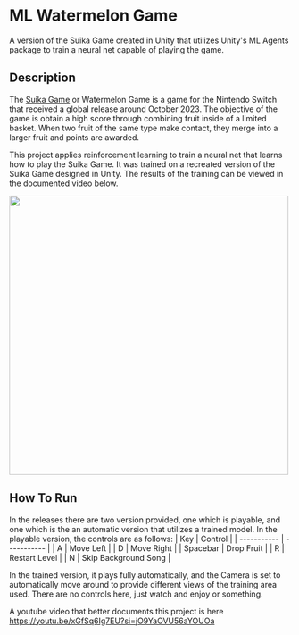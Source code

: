 # ML Watermelon Game
 A version of the Suika Game created in Unity that utilizes Unity's ML Agents package to train a neural net capable of playing the game.

 ## Description
 The [Suika Game](https://en.wikipedia.org/wiki/Suika_Game) or Watermelon Game is a game for the Nintendo Switch that received a global release around October 2023. The objective of the game is obtain a high score through combining fruit inside of a limited basket. When two fruit of the same type make contact, they merge into a larger fruit and points are awarded. 

 This project applies reinforcement learning to train a neural net that learns how to play the Suika Game. It was trained on a recreated version of the Suika Game designed in Unity. The results of the training can be viewed in the documented video below.

<img src="https://user-images.githubusercontent.com/45763007/284110730-7b15565b-405a-4f06-a578-66aecb350c25.gif" height="500"/>

 ## How To Run
 In the releases there are two version provided, one which is playable, and one which is the an automatic version that utilizes a trained model. 
 In the playable version, the controls are as follows:
 | Key      | Control |
| ----------- | ----------- |
| A      | Move Left       |
| D   | Move Right        |
| Spacebar      | Drop Fruit  |
| R   | Restart Level        |
| N      | Skip Background Song   |

In the trained version, it plays fully automatically, and the Camera is set to automatically move around to provide different views of the training area used. There are no controls here, just watch and enjoy or something.

A youtube video that better documents this project is here
https://youtu.be/xGfSq6Ig7EU?si=jO9YaOVU56aYOUOa
